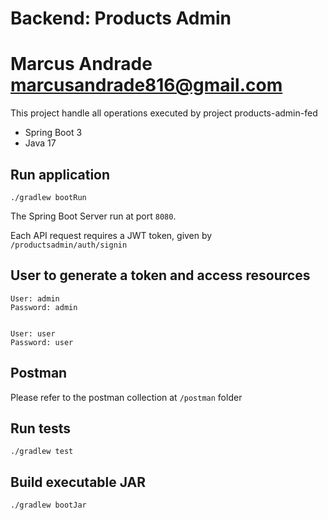 # Backend: Products Admin
# Marcus Andrade <marcusandrade816@gmail.com>

This project handle all operations executed by project products-admin-fed

* Spring Boot 3
* Java 17

## Run application
```
./gradlew bootRun
```
The Spring Boot Server run at port `8080`.

Each API request requires a JWT token, given by `/productsadmin/auth/signin`

## User to generate a token and access resources 
```
User: admin
Password: admin


User: user
Password: user
```
## Postman
Please refer to the postman collection at `/postman` folder

## Run tests
```
./gradlew test
```

## Build executable JAR
```
./gradlew bootJar
```
